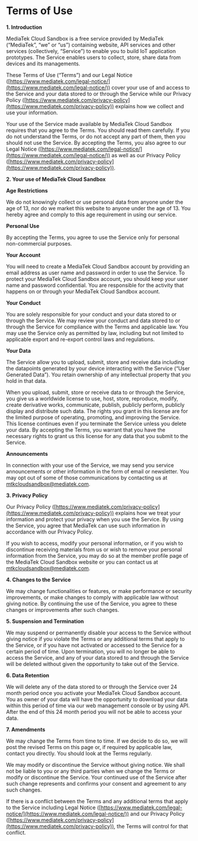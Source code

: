 # Terms of Use

**1. Introduction**

MediaTek Cloud Sandbox is a free service provided by MediaTek (“MediaTek”, “we” or “us”) containing website, API services and other services (collectively, “Service”) to enable you to build IoT application prototypes. The Service enables users to collect, store, share data from devices and its managements. 

These Terms of Use (“Terms”) and our Legal Notice ([https://www.mediatek.com/legal-notice/](https://www.mediatek.com/legal-notice/)) cover your use of and access to the Service and your data stored to or through the Service while our Privacy Policy ([https://www.mediatek.com/privacy-policy](https://www.mediatek.com/privacy-policy)) explains how we collect and use your information.

Your use of the Service made available by MediaTek Cloud Sandbox requires that you agree to the Terms. You should read them carefully. If you do not understand the Terms, or do not accept any part of them, then you should not use the Service. By accepting the Terms, you also agree to our Legal Notice ([https://www.mediatek.com/legal-notice/](https://www.mediatek.com/legal-notice/)) as well as our Privacy Policy ([https://www.mediatek.com/privacy-policy](https://www.mediatek.com/privacy-policy)). 

**2. Your use of MediaTek Cloud Sandbox**

**Age Restrictions**

We do not knowingly collect or use personal data from anyone under the age of 13, nor do we market this website to anyone under the age of 13. You hereby agree and comply to this age requirement in using our service.

**Personal Use**

By accepting the Terms, you agree to use the Service only for personal non-commercial purposes.

**Your Account**

You will need to create a MediaTek Cloud Sandbox account by providing an email address as user name and password in order to use the Service. To protect your MediaTek Cloud Sandbox account, you should keep your user name and password confidential. You are responsible for the activity that happens on or through your MediaTek Cloud Sandbox account.

**Your Conduct**

You are solely responsible for your conduct and your data stored to or through the Service. We may review your conduct and data stored to or through the Service for compliance with the Terms and applicable law. You may use the Service only as permitted by law, including but not limited to applicable export and re-export control laws and regulations.  

**Your Data**

The Service allow you to upload, submit, store and receive data including the datapoints generated by your device interacting with the Service (“User Generated Data”). You retain ownership of any intellectual property that you hold in that data.
 
When you upload, submit, store or receive data to or through the Service, you give us a worldwide license to use, host, store, reproduce, modify, create derivative works, communicate, publish, publicly perform, publicly display and distribute such data. The rights you grant in this license are for the limited purpose of operating, promoting, and improving the Service. This license continues even if you terminate the Service unless you delete your data. By accepting the Terms, you warrant that you have the necessary rights to grant us this license for any data that you submit to the Service.

**Announcements**

In connection with your use of the Service, we may send you service announcements or other information in the form of email or newsletter. You may opt out of some of those communications by contacting us at [mtkcloudsandbox@mediatek.com](mtkcloudsandbox@mediatek.com).


**3. Privacy Policy**

Our Privacy Policy ([https://www.mediatek.com/privacy-policy](https://www.mediatek.com/privacy-policy)) explains how we treat your information and protect your privacy when you use the Service. By using the Service, you agree that MediaTek can use such information in accordance with our Privacy Policy.

If you wish to access, modify your personal information, or if you wish to discontinue receiving materials from us or wish to remove your personal information from the Service, you may do so at the member profile page of the MediaTek Cloud Sandbox website or you can contact us at [mtkcloudsandbox@mediatek.com](mtkcloudsandbox@mediatek.com).


**4. Changes to the Service**

We may change functionalities or features, or make performance or security improvements, or make changes to comply with applicable law without giving notice. By continuing the use of the Service, you agree to these changes or improvements after such changes.  

**5. Suspension and Termination**

We may suspend or permanently disable your access to the Service without giving notice if you violate the Terms or any additional terms that apply to the Service, or if you have not activated or accessed to the Service for a certain period of time. Upon termination, you will no longer be able to access the Service, and any of your data stored to and through the Service will be deleted without given the opportunity to take out of the Service.

**6. Data Retention**

We will delete any of the data stored to or through the Service over 24 month period once you activate your MediaTek Cloud Sandbox account. You as owner of your data will have the opportunity to download your data within this period of time via our web management console or by using API. After the end of this 24 month period you will not be able to access your data.

**7. Amendments**

We may change the Terms from time to time. If we decide to do so, we will post the revised Terms on this page or, if required by applicable law, contact you directly. You should look at the Terms regularly.
 
We may modify or discontinue the Service without giving notice. We shall not be liable to you or any third parties when we change the Terms or modify or discontinue the Service. Your continued use of the Service after such change represents and confirms your consent and agreement to any such changes. 

If there is a conflict between the Terms and any additional terms that apply to the Service including Legal Notice ([https://www.mediatek.com/legal-notice/](https://www.mediatek.com/legal-notice/)) and our Privacy Policy ([https://www.mediatek.com/privacy-policy](https://www.mediatek.com/privacy-policy)), the Terms will control for that conflict.

